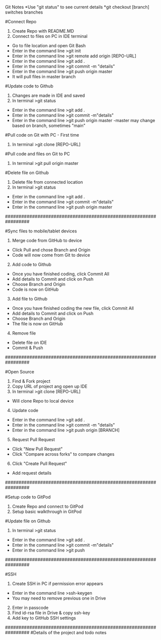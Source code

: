 Git Notes
*Use "git status" to see current details
*git checkout [branch] switches branches

#Connect Repo
1) Create Repo with README.MD
2) Connect to files on PC in IDE terminal
- Go to file location and open Git Bash
- Enter in the command line >git init
- Enter in the command line >git remote add origin [REPO-URL]
- Enter in the command line >git add .
- Enter in the command line >git commit -m "details"
- Enter in the command line >git push origin master
- It will pull files in master branch

#Update code to Github
1) Changes are made in IDE and saved
2) In terminal >git status
- Enter in the command line >git add .
- Enter in the command line >git commit -m"details"
- Enter in the command line >git push origin master
  -master may change based on branch, sometimes "main"

#Pull code on Git with PC - First time
1) In terminal >git clone [REPO-URL]

#Pull code and files on Git to PC
1) In terminal >git pull origin master


#Delete file on Github
1) Delete file from connected location
2) In terminal >git status
- Enter in the command line >git add .
- Enter in the command line >git commit -m"details"
- Enter in the command line >git push origin master


#################################################################

#Sync files to mobile/tablet devices
1) Merge code from GitHub to device
- Click Pull and chose Branch and Origin
- Code will now come from Git to device


2) Add code to Github
- Once you have finished coding, click Commit All
- Add details to Commit and click on Push
- Choose Branch and Origin
- Code is now on GitHub


3) Add file to Github
- Once you have finished coding the new file, click Commit All
- Add details to Commit and click on Push
- Choose Branch and Origin
- The file is now on GitHub

4) Remove file
- Delete file on IDE
- Commit & Push


#################################################################

#Open Source
1) Find & Fork project
2) Copy URL of project ang open up IDE
3) In terminal >git clone [REPO-URL]
  - Will clone Repo to local device
4) Update code
  - Enter in the command line >git add .
  - Enter in the command line >git commit -m "details"
  - Enter in the command line >git push origin [BRANCH]
5) Request Pull Request
  - Click "New Pull Request"
  - Click "Compare across forks" to compare changes
6) Click "Create Pull Request"
  - Add request details


#################################################################

#Setup code to GitPod
1) Create Repo and connect to GitPod
2) Setup basic walkthrough in GitPod

#Update file on Github
1) In terminal >git status
- Enter in the command line >git add .
- Enter in the command line >git commit -m"details"
- Enter in the command line >git push


#################################################################

#SSH
1) Create SSH in PC if permission error appears
- Enter in the command line >ssh-keygen
- You may need to remove previous one in Drive
2) Enter in passcode
3) Find id-rsa file in Drive & copy ssh-key
4) Add key to GitHub SSH settings


#################################################################
#Details of the project and todo notes
